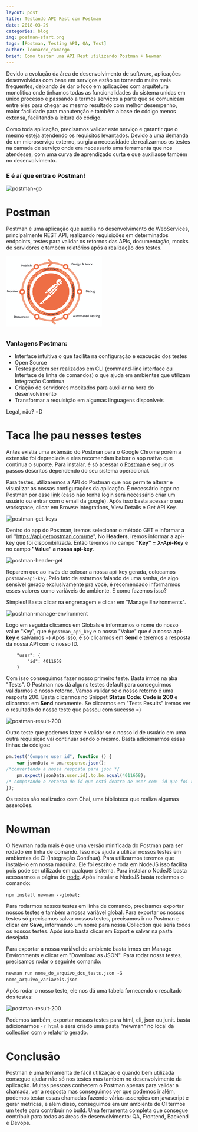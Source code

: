 ```yaml
---
layout: post
title: Testando API Rest com Postman
date: 2018-03-29
categories: blog
img: postman-start.png
tags: [Postman, Testing API, QA, Test]
author: leonardo_camargo
brief: Como testar uma API Rest utilizando Postman + Newman
---
```

<style>
  article p {
    text-align: justify;
    text-indent: 25px;
  }

  article .center {
    margin-top: 30px;
    margin-bottom: 30px;
    text-align: center;
}

  .mb-1 {
    margin-bottom: 10px;
  }
</style>

Devido a evolução da área de desenvolvimento de software, aplicações desenvolvidas com base em serviços estão se tornando muito mais frequentes, deixando de dar o foco em aplicações com arquitetura monolitica onde tínhamos todas as funcionalidades do sistema unidas em único processo e passando a termos serviços a parte que se comunicam entre eles para chegar ao mesmo resultado com melhor desempenho, maior facilidade para manutenção e também a base de código menos extensa, facilitando a leitura do código.

Como toda aplicação, precisamos validar este serviço e garantir que o mesmo esteja atendendo os requisitos levantados.
Devido a uma demanda de um microserviço externo, surgiu a necessidade de realizarmos os testes na camada de serviço onde era necessario uma ferramenta que nos atendesse, com uma curva de aprendizado curta e que auxiliasse também no desenvolvimento.


### E é aí que entra o Postman!

![postman-go]({{site.baseurl}}/assets/img/posts/postman-go.gif)

# Postman

Postman é uma aplicação que auxilia no desenvolvimento de WebServices, principalmente REST API, realizando requisições em determinados endpoints, testes para validar os retornos das APIs, documentação, mocks de servidores e também relatórios após a realização dos testes.



<div class="center">
 <img src="/assets/img/posts/postman-info.png" class="img-fluid mb-1"/><br/>
</div>

### Vantagens Postman:
- Interface intuitiva o que facilita na configuração e execução dos testes
- Open Source
- Testes podem ser realizados em CLI (command-line interface ou Interface de linha de comandos) o que ajuda em ambientes que utilizam Integração Contínua
- Criação de servidores mockados para auxiliar na hora do desenvolvimento
- Transformar a requisição em algumas linguagens disponíveis

Legal, não? =D

# Taca lhe pau nesses testes

Antes existia uma extensão do Postman para o Google Chrome porém a extensão foi depreciada e eles recomendam baixar o app nativo que continua o suporte.
Para instalar, é só acessar o [Postman](https://www.getpostman.com/apps) e seguir os passos descritos dependendo do seu sistema operacional.

Para testes, utilizaremos a API do Postman que nos permite alterar e visualizar as nossas configurações da aplicação.
É necessário logar no Postman por esse [link](https://web.postman.co/) (caso não tenha login será necessário criar um usuário ou entrar com o email da google). Após isso basta acessar o seu workspace, clicar em Browse Integrations, View Details e Get API Key.

![postman-get-keys]({{site.baseurl}}/assets/img/posts/postman-get-key.png)

Dentro do app do Postman, iremos selecionar o método GET e informar a url "https://api.getpostman.com/me", No **Headers**, iremos informar a api-key que foi disponibilizada.
Então teremos no campo **"Key" = X-Api-Key** e no campo **"Value" a nossa api-key**.

![postman-header-get]({{site.baseurl}}/assets/img/posts/postman-headers+get.png)

Reparem que ao invés de colocar a nossa api-key gerada, colocamos ```postman-api-key```. Pelo fato de estarmos falando de uma senha, de algo sensível gerado exclusivamente pra você, é recomendado informarmos esses valores como variáveis de ambiente.
E como fazemos isso?

Simples! Basta clicar na engrenagem e clicar em "Manage Environments".

![postman-manage-environment]({{site.baseurl}}/assets/img/posts/postman-manage-environments.png)

Logo em seguida clicamos em Globals e informamos o nome do nosso value "Key", que é ```postman_api_key``` e o nosso "Value" que é a nossa **api-key** e salvamos =)
Após isso, é só clicarmos em **Send** e teremos a resposta da nossa API com o nosso ID.
```{
    "user": {
        "id": 4011658
    }
```
Com isso conseguimos fazer nosso primeiro teste. Basta irmos na aba "Tests". O Postman nos dá alguns testes default para conseguirmos validarmos o nosso retorno. Vamos validar se o nosso retorno é uma resposta 200. Basta clicarmos no Snippet **Status Code: Code is 200** e clicarmos em **Send** novamente. Se clicarmos em "Tests Results" iremos ver o resultado do nosso teste que passou com sucesso =)

![postman-result-200]({{site.baseurl}}/assets/img/posts/postman-200.png)

Outro teste que podemos fazer é validar se o nosso id de usuário em uma outra requisição vai continuar sendo o mesmo. Basta adicionarmos essas linhas de códigos:

``` js
pm.test("Compare user id", function () {
    var jsonData = pm.response.json();
/*convertendo a nossa resposta para json */
    pm.expect(jsonData.user.id).to.be.equal(4011658);
/* comparando o retorno do id que está dentro de user com  id que foi retornado no primeiro teste */
});
```
Os testes são realizados com Chai, uma biblioteca que realiza algumas asserções.

# Newman

O Newman nada mais é que uma versão minificada do Postman para ser rodado em linha de comando. Isso nos ajuda a utilizar nossos testes em ambientes de CI (Integração Contínua). Para utilizarmos teremos que instalá-lo em nossa máquina. Ele foi escrito e roda em NodeJS isso facilita pois pode ser utilizado em qualquer sistema. Para instalar o NodeJS basta acessarmos a página do [node](https://nodejs.org/en/). Após instalar o NodeJS basta rodarmos o comando:

 ``` npm install newman --global; ```

Para rodarmos nossos testes em linha de comando, precisamos exportar nossos testes e também a nossa variável global. Para exportar os nossos testes só precisamos salvar nossos testes, precisamos ir no Postman e clicar em **Save**, informando um nome para nossa Collection que seria todos os nossos testes. Após isso basta clicar em Export e salvar na pasta desejada.

Para exportar a nossa variável de ambiente basta irmos em Manage Environments e clicar em "Download as JSON".
Para rodar nosss testes, precisamos rodar o seguinte comando:

```newman run nome_do_arquivo_dos_tests.json -G nome_arquivo_variaveis.json```

Após rodar o nosso teste, ele nos dá uma tabela fornecendo o resultado dos testes:

![postman-result-200]({{site.baseurl}}/assets/img/posts/postman-resultado-teste.png)

Podemos também, exportar nossos testes para html, cli, json ou junit. basta adicionarmos ```-r html``` e será criado uma pasta "newman" no local da collection com o relatorio gerado.

# Conclusão

Postman é uma ferramenta de fácil utilização e quando bem utilizada consegue ajudar não só nos testes mas também no desenvolvimento da aplicação. Muitas pessoas conhecem o Postman apenas para validar a chamada, ver a resposta mas conseguimos ver que podemos ir além, podemos testar essas chamadas fazendo várias asserções em javascript e gerar métricas, e além disso, conseguimos em um ambiente de CI termos um teste para contribuir no build.
Uma ferramenta completa que consegue contribuir para todas as áreas de desenvolvimento: QA, Frontend, Backend e Devops.
